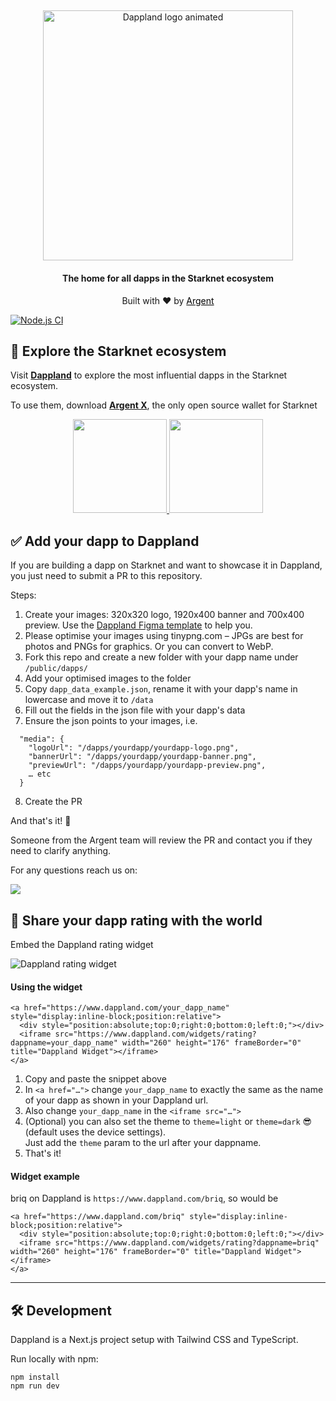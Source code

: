 ##
<div align="center">
    <img src="./src/assets/logo-dappland.gif" alt="Dappland logo animated"width=400 alt="dappland-logo" />
    <h4>The home for all dapps in the Starknet ecosystem</h4>
    <p>Built with ❤️ by <a style="text-decoration: underline; color:black" href="https://argent.xyz">Argent</p>
</div>

[![Node.js CI](https://github.com/argentlabs/dappland/actions/workflows/deploy.yml/badge.svg)](https://github.com/argentlabs/dappland/actions/workflows/deploy.yml)

## 🧭 Explore the Starknet ecosystem

Visit <a href="https://dappland.com"><b>Dappland</b></a> to explore the most influential dapps in the Starknet ecosystem.

To use them, download <a href="https://github.com/argentlabs/argent-x"><b>Argent X</b></a>, the only open source wallet for Starknet

<div align="center">
    <a href="https://chrome.google.com/webstore/detail/argent-x-starknet-wallet/dlcobpjiigpikoobohmabehhmhfoodbb">
        <img src="https://argentwebsite.cdn.prismic.io/argentwebsite/55c4ef75-22fb-476d-a088-d61ae5f44002_button-chrome.svg" width=150/>
    </a>
    <a href="https://addons.mozilla.org/en-GB/firefox/addon/argent-x/">
        <img src="https://argentwebsite.cdn.prismic.io/argentwebsite/8d151e84-6437-4670-9e5c-6614463f8c3a_button-firefox.svg" width=150/>
    </a>
 
</div>

## ✅ Add your dapp to Dappland

If you are building a dapp on Starknet and want to showcase it in Dappland, you just need to submit a PR to this repository.

Steps:

1. Create your images: 320x320 logo, 1920x400 banner and 700x400 preview. Use the <a href="https://www.figma.com/community/file/1163928128813560560">Dappland Figma template</a> to help you.
2. Please optimise your images using tinypng.com – JPGs are best for photos and PNGs for graphics. Or you can convert to WebP.
3. Fork this repo and create a new folder with your dapp name under `/public/dapps/`
4. Add your optimised images to the folder
5. Copy `dapp_data_example.json`, rename it with your dapp's name in lowercase and move it to `/data`
6. Fill out the fields in the json file with your dapp's data
7. Ensure the json points to your images, i.e.

```
  "media": {
    "logoUrl": "/dapps/yourdapp/yourdapp-logo.png",
    "bannerUrl": "/dapps/yourdapp/yourdapp-banner.png",
    "previewUrl": "/dapps/yourdapp/yourdapp-preview.png",
    … etc
  }
```

8. Create the PR

And that's it! 🚀

Someone from the Argent team will review the PR and contact you if they need to clarify anything.

For any questions reach us on:

<a href="https://discord.gg/T4PDFHxm6T">
  <img src="https://img.shields.io/badge/Discord-6666FF?style=for-the-badge&logo=discord&logoColor=white">
</a>

## 📣 Share your dapp rating with the world

Embed the Dappland rating widget

<img src="https://dv3jj1unlp2jl.cloudfront.net/dappland/widget-rating.svg" alt="Dappland rating widget" />

#### Using the widget

```
<a href="https://www.dappland.com/your_dapp_name" style="display:inline-block;position:relative">
  <div style="position:absolute;top:0;right:0;bottom:0;left:0;"></div>
  <iframe src="https://www.dappland.com/widgets/rating?dappname=your_dapp_name" width="260" height="176" frameBorder="0" title="Dappland Widget"></iframe>
</a>
```

1. Copy and paste the snippet above
2. In `<a href="…">` change `your_dapp_name` to exactly the same as the name of your dapp as shown in your Dappland url.
3. Also change `your_dapp_name` in the `<iframe src="…">`
4. (Optional) you can also set the theme to `theme=light` or `theme=dark` 😎 (default uses the device settings).  
   Just add the `theme` param to the url after your dappname.
5. That's it!

#### Widget example

briq on Dappland is `https://www.dappland.com/briq`, so would be

```
<a href="https://www.dappland.com/briq" style="display:inline-block;position:relative">
  <div style="position:absolute;top:0;right:0;bottom:0;left:0;"></div>
  <iframe src="https://www.dappland.com/widgets/rating?dappname=briq" width="260" height="176" frameBorder="0" title="Dappland Widget"></iframe>
</a>
```

---

## 🛠 Development

Dappland is a Next.js project setup with Tailwind CSS and TypeScript.

Run locally with npm:

```
npm install
npm run dev
```
